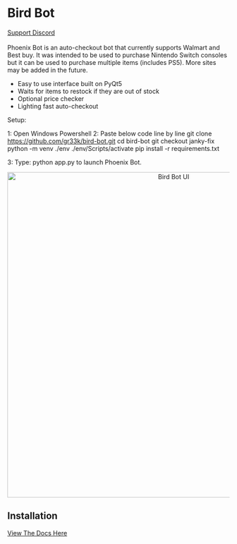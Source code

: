 # Bird Bot
[Support Discord](https://discord.gg/kfAqBKv)<br/><br/>
Phoenix Bot is an auto-checkout bot that currently supports Walmart and Best buy. It was intended to be used to purchase Nintendo Switch consoles but it can be used to purchase multiple items (includes PS5). More sites may be added in the future.

* Easy to use interface built on PyQt5
* Waits for items to restock if they are out of stock
* Optional price checker
* Lighting fast auto-checkout


Setup:

1: Open Windows Powershell
2: Paste below code line by line
git clone https://github.com/gr33k/bird-bot.git
cd bird-bot
git checkout janky-fix
python -m venv ./env
./env/Scripts/activate
pip install -r requirements.txt

3: Type: python app.py to launch Phoenix Bot.



<p align="center">
  <img src="https://i.imgur.com/E105F74.png" alt="Bird Bot UI" width="738">
</p>

## Installation
[View The Docs Here](https://nateskicks13.gitbook.io/bird-bot/)
